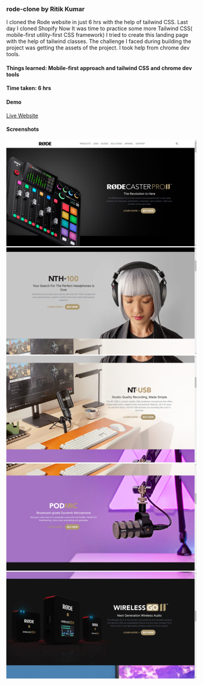 ### rode-clone by Ritik Kumar
I cloned the Rode website in just 6 hrs with the help of tailwind CSS. 
Last day I cloned Shopify Now It was time to practice some more Tailwind CSS( mobile-first utility-first CSS framework) 
I tried to create this landing page with the help of tailwind classes.  The challenge I faced during building the project was getting the assets of the project. I took help from chrome dev tools.
#### Things learned: Mobile-first approach and tailwind CSS and chrome dev tools
#### Time taken: 6 hrs
#### Demo
[Live Website](https://rode-clone-jsbootcamp.netlify.app/)

#### Screenshots
![Screenshot](https://raw.githubusercontent.com/RitikSinha/rode-clone/master/screenshots/1.png)
![Screenshot](https://raw.githubusercontent.com/RitikSinha/rode-clone/master/screenshots/2.png)
![Screenshot](https://raw.githubusercontent.com/RitikSinha/rode-clone/master/screenshots/3.png)
![Screenshot](https://raw.githubusercontent.com/RitikSinha/rode-clone/master/screenshots/4.png)
![Screenshot](https://raw.githubusercontent.com/RitikSinha/rode-clone/master/screenshots/5.png)
